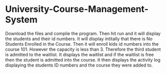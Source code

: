 # University-Course-Management-System
Download the files and complie the program. Then hit run and it will display the students and their id numbers. It will display intitally that there is No Students Enrolled in the Course. Then it will enroll kids id numbers into the course 101. However the capacity is less than 3. Therefore the third student is admitted to the waitlist. It displays the waitlist and if the waitlist is free then the student is admitted into the course. It then displays the activity log displaying the students ID numbers and the course they were added to. 
